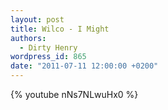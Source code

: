 ```yaml
---
layout: post
title: Wilco - I Might
authors:
  - Dirty Henry
wordpress_id: 865
date: "2011-07-11 12:00:00 +0200"
---
```


{% youtube nNs7NLwuHx0 %}

